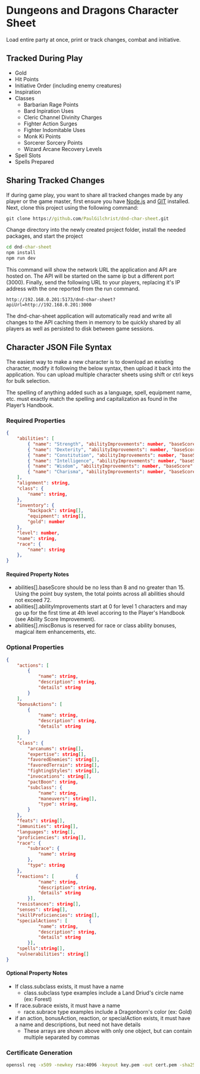 # Dungeons and Dragons Character Sheet

Load entire party at once, print or track changes, combat and initiative.

## Tracked During Play
* Gold
* Hit Points
* Initiative Order (including enemy creatures)
* Inspiration
* Classes
  * Barbarian Rage Points
  * Bard Inpiration Uses
  * Cleric Channel Divinity Charges
  * Fighter Action Surges
  * Fighter Indomitable Uses
  * Monk Ki Points
  * Sorcerer Sorcery Points
  * Wizard Arcane Recovery Levels
* Spell Slots
* Spells Prepared

## Sharing Tracked Changes
If during game play, you want to share all tracked changes made by any player or the game master, first ensure you have [Node.js](https://nodejs.org/en/download) and [GIT](https://git-scm.com/downloads) installed.  Next, clone this project using the following command:

```cmd
git clone https://github.com/PaulGilchrist/dnd-char-sheet.git
```

Change directory into the newly created project folder, install the needed packages, and start the project

```cmd
cd dnd-char-sheet
npm install
npm run dev
```

This command will show the network URL the application and API are hosted on.  The API will be started on the same ip but a different port (3000).  Finally, send the following URL to your players, replacing it's IP address with the one reported from the run command.
```url
http://192.168.0.201:5173/dnd-char-sheet?apiUrl=http://192.168.0.201:3000
```

The dnd-char-sheet application will automatically read and write all changes to the API caching them in memory to be quickly shared by all players as well as persisted to disk between game sessions.

## Character JSON File Syntax

The easiest way to make a new character is to download an existing character, modify it following the below syntax, then upload it back into the application.  You can upload multiple character sheets using shift or ctrl keys for bulk selection.

The spelling of anything added such as a language, spell, equipment name, etc. must exactly match the spelling and capitalization as found in the Player’s Handbook.


### Required Properties
```json
{
    "abilities": [
        { "name": "Strength", "abilityImprovements": number, "baseScore": number, "miscBonus": number },
        { "name": "Dexterity", "abilityImprovements": number, "baseScore": number, "miscBonus": number },
        { "name": "Constitution", "abilityImprovements": number, "baseScore": number, "miscBonus": number },
        { "name": "Intelligence", "abilityImprovements": number, "baseScore": number, "miscBonus": number0 },
        { "name": "Wisdom", "abilityImprovements": number, "baseScore": number1, "miscBonus": number },
        { "name": "Charisma", "abilityImprovements": number, "baseScore": number, "miscBonus": number }
    ],
    "alignment": string,
    "class": {
        "name": string,
    },
    "inventory": {
        "backpack": string[],
        "equipment": string[],
        "gold": number
    },
    "level": number,
    "name": string,
    "race": {
        "name": string
    },
}
```
 #### Required Property Notes
 * abilities[].baseScore should be no less than 8 and no greater than 15.  Using the point buy system, the total points across all abilities should not exceed 72.
 * abilities[].abilityImprovements start at 0 for level 1 characters and may go up for the first time at 4th level accoring to the Player's Handbook (see Ability Score Improvement).
 * abilities[].miscBonus is reserved for race or class ability bonuses, magical item enhancements, etc.

### Optional Properties
```json
{
    "actions": [
        {
            "name": string,
            "description": string,
            "details" string
        }
    ],
    "bonusActions": [
        {
            "name": string,
            "description": string,
            "details" string
        }
    ],
    "class": {
        "arcanums": string[],
        "expertise": string[],
        "favoredEnemies": string[],
        "favoredTerrain": string[],
        "fightingStyles": string[],
        "invocations": string[],
        "pactBoon": string,
        "subclass": {
            "name": string,
            "maneuvers": string[],
            "type": string,
        }
    },
    "feats": string[],
    "immunities": string[],
    "languages": string[],
    "proficiencies": string[],
    "race": {
        "subrace": {
            "name": string
        },
        "type": string
    },
    "reactions": [        {
            "name": string,
            "description": string,
            "details" string
        }],
    "resistances": string[],
    "senses": string[],
    "skillProficiencies": string[],
    "specialActions": [        {
            "name": string,
            "description": string,
            "details" string
        }],
    "spells":string[],
    "vulnerabilities": string[]
}
```
#### Optional Property Notes
* If class.subclass exists, it must have a name
  * class.subclass type examples include a Land Driud's circle name (ex: Forest)
* If race.subrace exists, it must have a name
  * race.subrace type examples include a Dragonborn's color (ex: Gold)
* if an action, bonusAction, reaction, or specialAction exists, it must have a name and descriptions, but need not have details
  * These arrays are shown above with only one object, but can contain multiple separated by commas

### Certificate Generation
```cmd
openssl req -x509 -newkey rsa:4096 -keyout key.pem -out cert.pem -sha256 -days 3650 -nodes -subj "/C=US/ST=Michigan/L=Detroit/O=None/CN=Paul Gilchrist/emailAddress=paul.gilchrist@outlook.com"
```
